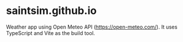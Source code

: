 # saintsim.github.io

Weather app using Open Meteo API (https://open-meteo.com/). It uses TypeScript and Vite as the build tool.